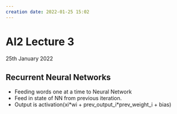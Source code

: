 ```yaml
---
creation date: 2022-01-25 15:02
---
```

#  AI2 Lecture 3
25th January 2022

##  Recurrent Neural Networks
- Feeding words one at a time to Neural Network
- Feed in state of NN from previous iteration.
- Output is activation(xi\*wi + prev_output_i\*prev_weight_i + bias)